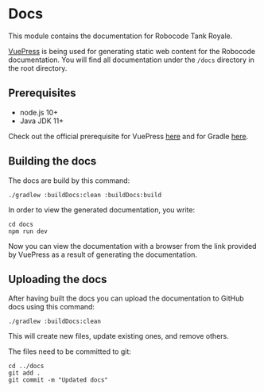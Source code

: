 # Docs

This module contains the documentation for Robocode Tank Royale.

[VuePress] is being used for generating static web content for the Robocode documentation. You will find all
documentation under the `/docs` directory in the root directory.

## Prerequisites

* node.js 10+
* Java JDK 11+

Check out the official prerequisite for
VuePress [here](https://vuepress.vuejs.org/guide/getting-started.html#prerequisites)
and for Gradle [here](https://gradle.org/install/#prerequisites).

## Building the docs

The docs are build by this command:

```shell
./gradlew :buildDocs:clean :buildDocs:build
```

In order to view the generated documentation, you write:

```shell
cd docs
npm run dev
```

Now you can view the documentation with a browser from the link provided by VuePress as a result of generating the
documentation.

## Uploading the docs

After having built the docs you can upload the documentation to GitHub docs using this command:

```shell
./gradlew :buildDocs:clean
```

This will create new files, update existing ones, and remove others.

The files need to be committed to git:

```shell
cd ../docs
git add .
git commit -m "Updated docs"
```

[VuePress]: https://vuepress.vuejs.org/ "VuePress home page"
